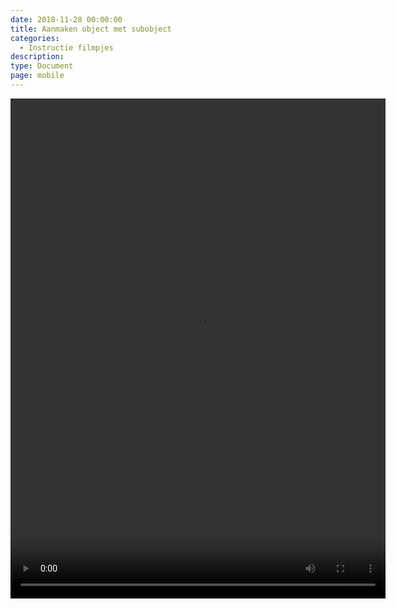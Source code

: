 ```yaml
---
date: 2018-11-28 00:00:00
title: Aanmaken object met subobject
categories:
  - Instructie filmpjes
description:
type: Document
page: mobile
---
```


<video width="600" height="800" autoplay>
  <source src="https://help.ignissoftware.nl/videos/ObjectMetSubObject_aanmaken.mp4" type="video/mp4">
  Your browser does not support the video tag.
</video>